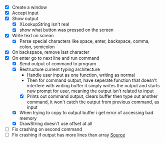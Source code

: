 - [x] Create a window
- [x] Accept input
- [x] Show output
    - [x] XLookupString isn't real
    - [x] show what button was pressed on the screen
- [x] Write text on screan
    - [x] Parse special characters like space, enter, backspace, comma, colon, semicolon
- [x] On backspace, remove last character
- [x] On enter go to next line and run command
    - [x] Send output of command to program
    - [x] Restructure current typing architecture
        - Handle user input as one function, writing as normal
        - Then for command output, have seperate function
        that doesn't interfere with writing buffer
        it simply writes the output and starts new prompt
        for user, meaning the output isn't related to input
        - [x] Prints out command output, clears buffer
        then type out another command, it won't catch
        the output from previous command, as input
    - [x] When trying to copy to output buffer
    i get error of accessing bad memory
    - [x] DrawString doesn't use offset at all
- [ ] Fix crashing on second command
- [ ] Fix crashing if output has more lines than array
[Source](https://www.x.org/releases/current/doc/libX11/libX11/libX11.html#Output_Methods)
